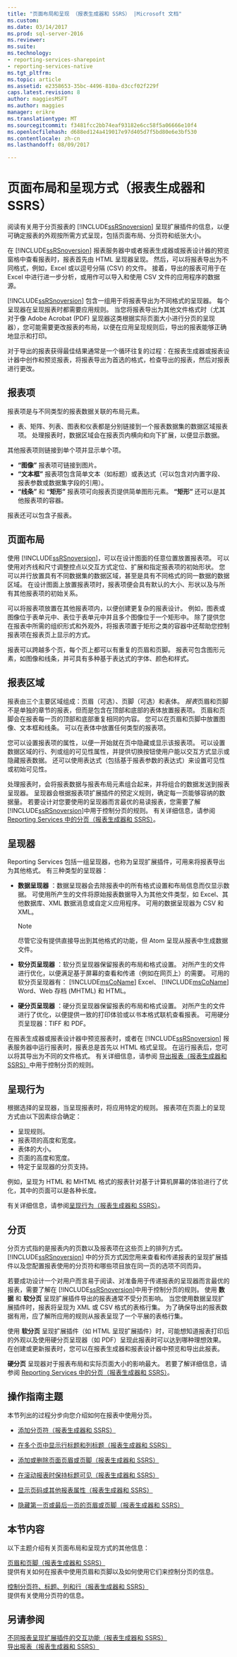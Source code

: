 ```yaml
---
title: "页面布局和呈现 （报表生成器和 SSRS） |Microsoft 文档"
ms.custom: 
ms.date: 03/14/2017
ms.prod: sql-server-2016
ms.reviewer: 
ms.suite: 
ms.technology:
- reporting-services-sharepoint
- reporting-services-native
ms.tgt_pltfrm: 
ms.topic: article
ms.assetid: e2358653-35bc-4496-810a-d3ccf02f229f
caps.latest.revision: 8
author: maggiesMSFT
ms.author: maggies
manager: erikre
ms.translationtype: MT
ms.sourcegitcommit: f3481fcc2bb74eaf93182e6cc58f5a06666e10f4
ms.openlocfilehash: d688ed124a419017e97d405d7f5bd80e6e3bf530
ms.contentlocale: zh-cn
ms.lasthandoff: 08/09/2017

---
```

# <a name="page-layout-and-rendering-report-builder-and-ssrs"></a>页面布局和呈现方式（报表生成器和 SSRS）
阅读有关用于分页报表的 [!INCLUDE[ssRSnoversion](../../includes/ssrsnoversion-md.md)] 呈现扩展插件的信息，以便可确定报表的外观按所需方式呈现，包括页面布局、分页符和纸张大小。 

 在 [!INCLUDE[ssRSnoversion](../../includes/ssrsnoversion-md.md)] 报表服务器中或者报表生成器或报表设计器的预览窗格中查看报表时，报表首先由 HTML 呈现器呈现。 然后，可以将报表导出为不同格式，例如，Excel 或以逗号分隔 (CSV) 的文件。 接着，导出的报表可用于在 Excel 中进行进一步分析，或用作可以导入和使用 CSV 文件的应用程序的数据源。  
  
 [!INCLUDE[ssRSnoversion](../../includes/ssrsnoversion-md.md)] 包含一组用于将报表导出为不同格式的呈现器。 每个呈现器在呈现报表时都需要应用规则。 当您将报表导出为其他文件格式时（尤其对于像 Adobe Acrobat (PDF) 呈现器这类根据实际页面大小进行分页的呈现器），您可能需要更改报表的布局，以便在应用呈现规则后，导出的报表能够正确地显示和打印。  
  
 对于导出的报表获得最佳结果通常是一个循环往复的过程：在报表生成器或报表设计器中创作和预览报表，将报表导出为首选的格式，检查导出的报表，然后对报表进行更改。  
    
##  <a name="PageLayout"></a> 报表项  
 报表项是与不同类型的报表数据关联的布局元素。 
 
* 表、矩阵、列表、图表和仪表都是分别链接到一个报表数据集的数据区域报表项。 处理报表时，数据区域会在报表页内横向和向下扩展，以便显示数据。 

其他报表项则链接到单个项并显示单个项。 
* **“图像”** 报表项可链接到图片。 
* **“文本框”** 报表项包含简单文本（如标题）或表达式（可以包含对内置字段、报表参数或数据集字段的引用）。 
* **“线条”** 和 **“矩形”** 报表项可向报表页提供简单图形元素。 **“矩形”** 还可以是其他报表项的容器。 

报表还可以包含子报表。  
  
## <a name="page-layout"></a>页面布局

 使用 [!INCLUDE[ssRSnoversion](../../includes/ssrsnoversion-md.md)]，可以在设计图面的任意位置放置报表项。 可以使用对齐线和尺寸调整控点以交互方式定位、扩展和指定报表项的初始形状。 您可以并行放置具有不同数据集的数据区域，甚至是具有不同格式的同一数据的数据区域。 在设计图面上放置报表项时，报表项便会具有默认的大小、形状以及与所有其他报表项的初始关系。 
 
 可以将报表项放置在其他报表项内，以便创建更复杂的报表设计。 例如，图表或图像位于表单元中、表位于表单元中并且多个图像位于一个矩形中。 除了提供您在报表中所需的组织形式和外观外，将报表项置于矩形之类的容器中还帮助您控制报表项在报表页上显示的方式。  
  
 报表可以跨越多个页，每个页上都可以有重复的页眉和页脚。 报表可包含图形元素，如图像和线条，并可具有多种基于表达式的字体、颜色和样式。  
  
##  <a name="ReportSections"></a> 报表区域  
 报表由三个主要区域组成：页眉（可选）、页脚（可选）和表体。 *报表*页眉和页脚不是单独的章节的报表，但而是包含在顶部和底部的表体放置报表项。 页眉和页脚会在报表每一页的顶部和底部重复相同的内容。 您可以在页眉和页脚中放置图像、文本框和线条。 可以在表体中放置任何类型的报表项。  
  
 您可以设置报表项的属性，以便一开始就在页中隐藏或显示该报表项。 可以设置数据区域的行、列或组的可见性属性，并提供切换按钮使用户能以交互方式显示或隐藏报表数据。 还可以使用表达式（包括基于报表参数的表达式）来设置可见性或初始可见性。  
  
 处理报表时，会将报表数据与报表布局元素组合起来，并将组合的数据发送到报表呈现器。 呈现器会根据报表项扩展插件的预定义规则，确定每一页能够容纳的数据量。 若要设计对您要使用的呈现器而言最优的易读报表，您需要了解 [!INCLUDE[ssRSnoversion](../../includes/ssrsnoversion-md.md)]中用于控制分页的规则。 有关详细信息，请参阅 [Reporting Services 中的分页（报表生成器和 SSRS）](../../reporting-services/report-design/pagination-in-reporting-services-report-builder-and-ssrs.md)。  
  
##  <a name="RenderingExtensions"></a> 呈现器  
 Reporting Services 包括一组呈现器，也称为呈现扩展插件，可用来将报表导出为其他格式。 有三种类型的呈现器：  
  
-   **数据呈现器** ：数据呈现器会去除报表中的所有格式设置和布局信息而仅显示数据。 可使用所产生的文件将原始报表数据导入为其他文件类型，如 Excel、其他数据库、XML 数据消息或自定义应用程序。 可用的数据呈现器为 CSV 和 XML。  
  
    > [!NOTE]  
    >  尽管它没有提供直接导出到其他格式的功能，但 Atom 呈现从报表中生成数据文件。  
  
-   **软分页呈现器** ：软分页呈现器保留报表的布局和格式设置。 对所产生的文件进行优化，以便满足基于屏幕的查看和传递（例如在网页上）的需要。 可用的软分页呈现器有： [!INCLUDE[msCoName](../../includes/msconame-md.md)] Excel、 [!INCLUDE[msCoName](../../includes/msconame-md.md)] Word、Web 存档 (MHTML) 和 HTML。  
  
-   **硬分页呈现器** ：硬分页呈现器保留报表的布局和格式设置。 对所产生的文件进行了优化，以便提供一致的打印体验或以书本格式联机查看报表。 可用硬分页呈现器：TIFF 和 PDF。  
  
 在报表生成器或报表设计器中预览报表时，或者在 [!INCLUDE[ssRSnoversion](../../includes/ssrsnoversion-md.md)] 报表服务器中运行报表时，报表总是首先以 HTML 格式呈现。 在运行报表后，您可以将其导出为不同的文件格式。 有关详细信息，请参阅 [导出报表（报表生成器和 SSRS）](../../reporting-services/report-builder/export-reports-report-builder-and-ssrs.md)中用于控制分页的规则。  
  
##  <a name="RenderingBehaviors"></a> 呈现行为  
 根据选择的呈现器，当呈现报表时，将应用特定的规则。 报表项在页面上的呈现方式由以下因素综合确定：  
  
-   呈现规则。  
-   报表项的高度和宽度。  
-   表体的大小。  
-   页面的高度和宽度。  
-   特定于呈现器的分页支持。  
  
 例如，呈现为 HTML 和 MHTML 格式的报表针对基于计算机屏幕的体验进行了优化，其中的页面可以是各种长度。  
  
 有关详细信息，请参阅[呈现行为（报表生成器和 SSRS）](../../reporting-services/report-design/rendering-behaviors-report-builder-and-ssrs.md)。  
   
##  <a name="Pagination"></a> 分页  
 分页方式指的是报表内的页数以及报表项在这些页上的排列方式。 [!INCLUDE[ssRSnoversion](../../includes/ssrsnoversion-md.md)] 中的分页方式因您用来查看和传递报表的呈现扩展插件以及您配置报表使用的分页符和哪些项目放在同一页的选项不同而异。  
  
 若要成功设计一个对用户而言易于阅读、对准备用于传递报表的呈现器而言最优的报表，需要了解在 [!INCLUDE[ssRSnoversion](../../includes/ssrsnoversion-md.md)]中用于控制分页的规则。 使用 **数据** 和 **软分页** 呈现扩展插件导出的报表通常不受分页影响。 当您使用数据呈现扩展插件时，报表将呈现为 XML 或 CSV 格式的表格行集。 为了确保导出的报表数据有用，应了解所应用的规则从报表呈现了一个平展的表格行集。  
  
 使用 **软分页** 呈现扩展插件（如 HTML 呈现扩展插件）时，可能想知道报表打印后的外观以及使用硬分页呈现器（如 PDF）呈现此报表时可以达到哪种理想效果。 在创建或更新报表时，您可以在报表生成器和报表设计器中预览和导出此报表。  
  
 **硬分页** 呈现器对于报表布局和实际页面大小的影响最大。 若要了解详细信息，请参阅 [Reporting Services 中的分页（报表生成器和 SSRS）](../../reporting-services/report-design/pagination-in-reporting-services-report-builder-and-ssrs.md)。  
   
##  <a name="HowTo"></a> 操作指南主题  
 本节列出的过程分步向您介绍如何在报表中使用分页。  
  
-   [添加分页符（报表生成器和 SSRS）](../../reporting-services/report-design/add-a-page-break-report-builder-and-ssrs.md)  
  
-   [在多个页中显示行标题和列标题（报表生成器和 SSRS）](../../reporting-services/report-design/display-row-and-column-headers-on-multiple-pages-report-builder-and-ssrs.md)  
  
-   [添加或删除页面页眉或页脚（报表生成器和 SSRS）](../../reporting-services/report-design/add-or-remove-a-page-header-or-footer-report-builder-and-ssrs.md)  
  
-   [在滚动报表时保持标题可见（报表生成器和 SSRS）](../../reporting-services/report-design/keep-headers-visible-when-scrolling-through-a-report-report-builder-and-ssrs.md)  
  
-   [显示页码或其他报表属性（报表生成器和 SSRS）](../../reporting-services/report-design/display-page-numbers-or-other-report-properties-report-builder-and-ssrs.md)  
  
-   [隐藏第一页或最后一页的页眉或页脚（报表生成器和 SSRS）](../../reporting-services/report-design/hide-a-page-header-or-footer-on-the-first-or-last-page-report-builder-and-ssrs.md)  
  
##  <a name="InThisSection"></a> 本节内容  
 以下主题介绍有关页面布局和呈现方式的其他信息：  
  
 [页眉和页脚（报表生成器和 SSRS）](../../reporting-services/report-design/page-headers-and-footers-report-builder-and-ssrs.md)  
 提供有关如何在报表中使用页眉和页脚以及如何使用它们来控制分页的信息。  
  
 [控制分页符、标题、列和行（报表生成器和 SSRS）](../../reporting-services/report-design/controlling-page-breaks-headings-columns-and-rows-report-builder-and-ssrs.md)  
 提供有关使用分页符的信息。  
  
## <a name="see-also"></a>另请参阅  
 [不同报表呈现扩展插件的交互功能（报表生成器和 SSRS）](../../reporting-services/report-builder/interactive-functionality-different-report-rendering-extensions.md)   
 [导出报表（报表生成器和 SSRS）](../../reporting-services/report-builder/export-reports-report-builder-and-ssrs.md)  
  
  
